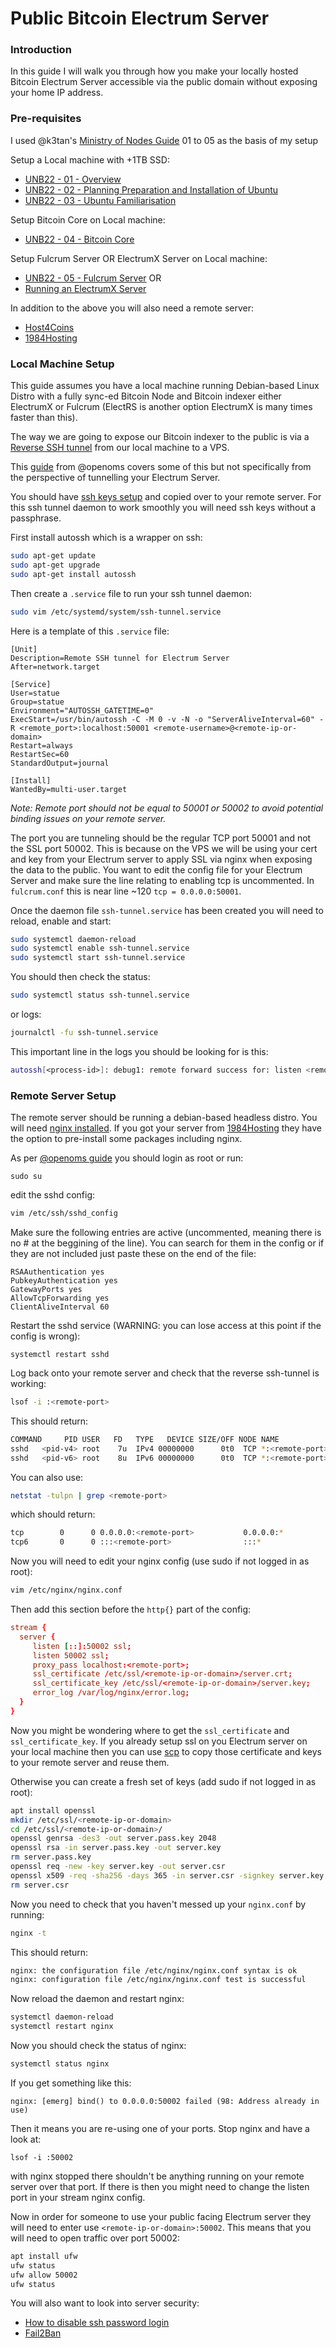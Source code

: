 # Public Bitcoin Electrum Server

### Introduction
In this guide I will walk you through how you make your locally hosted Bitcoin Electrum Server accessible via the public domain without exposing your home IP address.

### Pre-requisites
I used @k3tan's [Ministry of Nodes Guide](https://youtube.com/playlist?list=PLCRbH-IWlcW2A_kpx2XwAMgT0rcZEZ2Cg) 01 to 05 as the basis of my setup

Setup a Local machine with +1TB SSD:
- [UNB22 - 01 - Overview](https://youtu.be/9Kb7TobTNPI)
- [UNB22 - 02 - Planning Preparation and Installation of Ubuntu](https://youtu.be/siCQvYD6pro)
- [UNB22 - 03 - Ubuntu Familiarisation](https://youtu.be/YpRuP_X1D2s)

Setup Bitcoin Core on Local machine:
- [UNB22 - 04 - Bitcoin Core](https://youtu.be/fx_mLXISrfM) 

Setup Fulcrum Server OR ElectrumX Server on Local machine:
- [UNB22 - 05 - Fulcrum Server](https://youtu.be/SpQRrbJt7cg) OR
- [Running an ElectrumX Server](https://youtu.be/QiX0rR_o_fI)

In addition to the above you will also need a remote server:
- [Host4Coins](https://host4coins.net/)
- [1984Hosting](https://1984.hosting/)

### Local Machine Setup

This guide assumes you have a local machine running Debian-based Linux Distro with a fully sync-ed Bitcoin Node and Bitcoin indexer either ElectrumX or Fulcrum (ElectRS is another option ElectrumX is many times faster than this).

The way we are going to expose our Bitcoin indexer to the public is via a [Reverse SSH tunnel](https://youtu.be/N8f5zv9UUMI) from our local machine to a VPS.

This [guide](https://openoms.github.io/bitcoin-tutorials/ssh_tunnel.html) from @openoms covers some of this but not specifically from the perspective of tunnelling your Electrum Server.

You should have [ssh keys setup](https://www.cyberciti.biz/faq/how-to-set-up-ssh-keys-on-linux-unix/) and copied over to your remote server. For this ssh tunnel daemon to work smoothly you will need ssh keys without a passphrase.

First install autossh which is a wrapper on ssh:
```bash
sudo apt-get update
sudo apt-get upgrade
sudo apt-get install autossh
```

Then create a `.service` file to run your ssh tunnel daemon:
```bash
sudo vim /etc/systemd/system/ssh-tunnel.service
```

Here is a template of this `.service` file:
```service
[Unit]
Description=Remote SSH tunnel for Electrum Server
After=network.target

[Service]
User=statue
Group=statue
Environment="AUTOSSH_GATETIME=0"
ExecStart=/usr/bin/autossh -C -M 0 -v -N -o "ServerAliveInterval=60" -R <remote_port>:localhost:50001 <remote-username>@<remote-ip-or-domain>
Restart=always
RestartSec=60
StandardOutput=journal

[Install]
WantedBy=multi-user.target
```
_Note: Remote port should not be equal to 50001 or 50002 to avoid potential binding issues on your remote server._

The port you are tunneling should be the regular TCP port 50001 and not the SSL
port 50002. This is because on the VPS we will be using your cert and key from
your Electrum server to apply SSL via nginx when exposing the data to the
public. You want to edit the config file for your Electrum Server and make sure
the line relating to enabling tcp is uncommented. In `fulcrum.conf` this is
near line ~120 `tcp = 0.0.0.0:50001`. 

Once the daemon file `ssh-tunnel.service` has been created you will need to
reload, enable and start:
```bash
sudo systemctl daemon-reload
sudo systemctl enable ssh-tunnel.service
sudo systemctl start ssh-tunnel.service
```

You should then check the status:
```bash
sudo systemctl status ssh-tunnel.service
```
or logs:
```bash
journalctl -fu ssh-tunnel.service
```

This important line in the logs you should be looking for is this:
```bash
autossh[<process-id>]: debug1: remote forward success for: listen <remote-port>, connect localhost:50001
```

### Remote Server Setup

The remote server should be running a debian-based headless distro. You will need
[nginx
installed](https://docs.nginx.com/nginx/admin-guide/installing-nginx/installing-nginx-open-source/).
If you got your server from [1984Hosting](https://1984.hosting/) they have the
option to pre-install some packages including nginx.

As per [@openoms guide](https://openoms.github.io/bitcoin-tutorials/ssh_tunnel.html) you should login as root or run:
```
sudo su
```
edit the sshd config:
```bash
vim /etc/ssh/sshd_config
```
Make sure the following entries are active (uncommented, meaning there is no # at the beggining of the line). You can search for them in the config or if they are not included just paste these on the end of the file:
```
RSAAuthentication yes
PubkeyAuthentication yes
GatewayPorts yes
AllowTcpForwarding yes
ClientAliveInterval 60
```

Restart the sshd service (WARNING: you can lose access at this point if the config is wrong):
```
systemctl restart sshd
```

Log back onto your remote server and check that the reverse ssh-tunnel is working:
```bash
lsof -i :<remote-port>
```
This should return:
```bash
COMMAND     PID USER   FD   TYPE   DEVICE SIZE/OFF NODE NAME
sshd   <pid-v4> root    7u  IPv4 00000000      0t0  TCP *:<remote-port> (LISTEN)
sshd   <pid-v6> root    8u  IPv6 00000000      0t0  TCP *:<remote-port> (LISTEN)
```
You can also use:
```bash
netstat -tulpn | grep <remote-port>
```
which should return:
```bash
tcp        0      0 0.0.0.0:<remote-port>           0.0.0.0:*               LISTEN      <pid-v4>/sshd: <remote-username>  
tcp6       0      0 :::<remote-port>                :::*                    LISTEN      <pid-v6>/sshd: <remote-username>
```

Now you will need to edit your nginx config (use sudo if not logged in as root):
```bash
vim /etc/nginx/nginx.conf
```
Then add this section before the `http{}` part of the config:
```conf
stream {
  server {
     listen [::]:50002 ssl;
     listen 50002 ssl;
     proxy_pass localhost:<remote-port>;
     ssl_certificate /etc/ssl/<remote-ip-or-domain>/server.crt;
     ssl_certificate_key /etc/ssl/<remote-ip-or-domain>/server.key;
     error_log /var/log/nginx/error.log;
  }
}
```
Now you might be wondering where to get the `ssl_certificate` and
`ssl_certificate_key`. If you already setup ssl on you Electrum server on your
local machine then you can use
[scp](https://www.freecodecamp.org/news/scp-linux-command-example-how-to-ssh-file-transfer-from-remote-to-local/)
to copy those certificate and keys to your remote server and reuse them.

Otherwise you can create a fresh set of keys (add sudo if not logged in as
root):
```bash
apt install openssl
mkdir /etc/ssl/<remote-ip-or-domain> 
cd /etc/ssl/<remote-ip-or-domain>/
openssl genrsa -des3 -out server.pass.key 2048
openssl rsa -in server.pass.key -out server.key
rm server.pass.key
openssl req -new -key server.key -out server.csr
openssl x509 -req -sha256 -days 365 -in server.csr -signkey server.key -out server.crt
rm server.csr
```

Now you need to check that you haven't messed up your `nginx.conf` by running:
```bash
nginx -t
```
This should return:
```bash
nginx: the configuration file /etc/nginx/nginx.conf syntax is ok
nginx: configuration file /etc/nginx/nginx.conf test is successful
```

Now reload the daemon and restart nginx:
```bash
systemctl daemon-reload
systemctl restart nginx
```
Now you should check the status of nginx:
```bash
systemctl status nginx
```

If you get something like this:
```
nginx: [emerg] bind() to 0.0.0.0:50002 failed (98: Address already in use)
```

Then it means you are re-using one of your ports. Stop nginx and have a look
at:
```
lsof -i :50002
```
with nginx stopped there shouldn't be anything running on your remote server
over that port. If there is then you might need to change the listen port in your
stream nginx config.

Now in order for someone to use your public facing Electrum server they will
need to enter use `<remote-ip-or-domain>:50002`. This means that you will need
to open traffic over port 50002:
```bash
apt install ufw
ufw status
ufw allow 50002
ufw status
```
You will also want to look into server security:
  - [How to disable ssh password login](https://www.cyberciti.biz/faq/how-to-disable-ssh-password-login-on-linux/)
  - [Fail2Ban](https://github.com/fail2ban/fail2ban)
